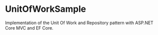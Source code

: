 # UnitOfWorkSample
Implementation of the Unit Of Work and Repository pattern with ASP.NET Core MVC and EF Core.
